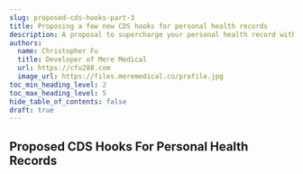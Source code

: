 ```yaml
---
slug: proposed-cds-hooks-part-3
title: Proposing a few new CDS hooks for personal health records
description: A proposal to supercharge your personal health record with third-party CDS hooks
authors:
  name: Christopher Fu
  title: Developer of Mere Medical
  url: https://cfu288.com
  image_url: https://files.meremedical.co/profile.jpg
toc_min_heading_level: 2
toc_max_heading_level: 5
hide_table_of_contents: false
draft: true
---
```


## Proposed CDS Hooks For Personal Health Records
